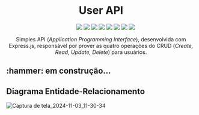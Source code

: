 <div align="center">
  <h1>User API</h1>
  <ul>
    <img src="https://img.shields.io/badge/JAVASCRIPT-ES6-purple" />
    <img src="https://img.shields.io/badge/EXPRESS.JS-4.21.1-blue" />
    <img src="https://img.shields.io/badge/NODEMON-3.1.7-indigo" />
    <img src="https://img.shields.io/badge/PG-8.13.1-red" />
    <img src="https://img.shields.io/badge/DOTENV-16.4.5-magenta" />
    <img src="https://img.shields.io/badge/POSTGRESQL-15.8-red" />
    <img src="https://img.shields.io/badge/STATUS-DEVELOPMENT-green" />
    <img src="https://img.shields.io/badge/LICENSE-MIT-yellow" />
  </ul>
  <p>Simples API (<em>Application Programming Interface</em>), desenvolvida com Express.js, responsável por prover as quatro operações do CRUD (<em>Create, Read, Update, Delete</em>) para usuários.</p>
</div>

<h2>:hammer: em construção...</h2>

<h2>Diagrama Entidade-Relacionamento</h2>

![Captura de tela_2024-11-03_11-30-34](https://github.com/user-attachments/assets/3c05bcaa-cc3c-4c21-8bb2-9828c443b7ae)
